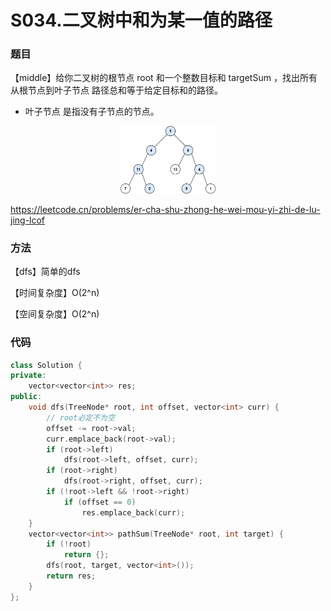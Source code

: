 # S034.二叉树中和为某一值的路径

### 题目

【middle】给你二叉树的根节点 root 和一个整数目标和 targetSum ，找出所有 从根节点到叶子节点 路径总和等于给定目标和的路径。

- 叶子节点 是指没有子节点的节点。

<div style="text-align: center">
<img src="image/20220816-01.jpg" width=30%/>
</div>

<https://leetcode.cn/problems/er-cha-shu-zhong-he-wei-mou-yi-zhi-de-lu-jing-lcof>

### 方法

【dfs】简单的dfs

【时间复杂度】O(2^n)

【空间复杂度】O(2^n)

### 代码

```cpp
class Solution {
private:
    vector<vector<int>> res;
public:
    void dfs(TreeNode* root, int offset, vector<int> curr) {
        // root必定不为空
        offset -= root->val;
        curr.emplace_back(root->val);
        if (root->left)
            dfs(root->left, offset, curr);
        if (root->right)
            dfs(root->right, offset, curr);
        if (!root->left && !root->right)
            if (offset == 0)
                res.emplace_back(curr);
    }
    vector<vector<int>> pathSum(TreeNode* root, int target) {
        if (!root)
            return {};
        dfs(root, target, vector<int>());
        return res;
    }
};
```

